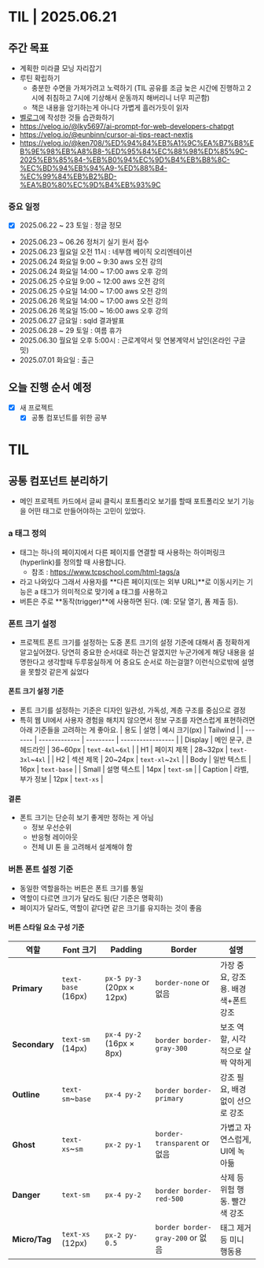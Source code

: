 # TIL | 2025.06.21

## 주간 목표

-   계획한 미라클 모닝 자리잡기
-   루틴 확립하기
    -   충분한 수면을 가져가려고 노력하기 (TIL 공유를 조금 늦은 시간에 진행하고 2시에 취침하고 7시에 기상해서 운동까지 해버리니 너무 피곤함)
    -   책은 내용을 암기하는게 아니다 가볍게 흘러가듯이 읽자
-   [벨로그](https://velog.io/@pigpgw/%EB%82%98%EC%9D%98-%EA%B0%9C%EB%B0%9C-%EC%84%B1%EC%9E%A5-%EC%A0%84%EB%9E%B5-%EC%83%9D%EA%B0%81%ED%95%98%EB%8A%94-%EA%B0%9C%EB%B0%9C%EC%9E%90%EB%A1%9C-%EB%82%98%EC%95%84%EA%B0%80%EA%B8%B0)에 작성한 것들 습관화하기
-   https://velog.io/@lky5697/ai-prompt-for-web-developers-chatpgt
-   https://velog.io/@eunbinn/cursor-ai-tips-react-nextjs
-   https://velog.io/@ken708/%ED%94%84%EB%A1%9C%EA%B7%B8%EB%9E%98%EB%A8%B8-%ED%95%84%EC%88%98%ED%85%9C-2025%EB%85%84-%EB%B0%94%EC%9D%B4%EB%B8%8C-%EC%BD%94%EB%94%A9-%ED%88%B4-%EC%99%84%EB%B2%BD-%EA%B0%80%EC%9D%B4%EB%93%9C

### 중요 일정

-   [x] 2025.06.22 ~ 23 토일 : 정글 정모
-   2025.06.23 ~ 06.26 정처기 실기 원서 접수
-   2025.06.23 월요일 오전 11시 : 네부캠 베이직 오리엔테이션
-   2025.06.24 화요일 9:00 ~ 9:30 aws 오전 강의
-   2025.06.24 화요일 14:00 ~ 17:00 aws 오후 강의
-   2025.06.25 수요일 9:00 ~ 12:00 aws 오전 강의
-   2025.06.25 수요일 14:00 ~ 17:00 aws 오전 강의
-   2025.06.26 목요일 14:00 ~ 17:00 aws 오전 강의
-   2025.06.26 목요일 15:00 ~ 16:00 aws 오후 강의
-   2025.06.27 금요일 : sqld 결과발표
-   2025.06.28 ~ 29 토일 : 여름 휴가
-   2025.06.30 월요일 오후 5:00시 : 근로계약서 및 연봉계약서 날인(온라인 구글 밋)
-   2025.07.01 화요일 : 출근

## 오늘 진행 순서 예정

-   [x] 새 프로젝트
    -   [x] 공통 컴포넌트를 위한 공부

# TIL

## 공통 컴포넌트 분리하기

-   메인 프로젝트 카드에서 글씨 클릭시 포트폴리오 보기를 할때 포트폴리오 보기 기능을 어떤 태그로 만들어야하는 고민이 있었다.

### a 태그 정의

-   <a> 태그는 하나의 페이지에서 다른 페이지를 연결할 때 사용하는 하이퍼링크(hyperlink)를 정의할 때 사용합니다.
    -   참조 : https://www.tcpschool.com/html-tags/a
-   라고 나와있다 그래서 사용자를 **다른 페이지(또는 외부 URL)**로 이동시키는 기능은 a 태그가 의미적으로 맞기에 a 태그를 사용하고
-   버튼은 주로 **동작(trigger)**에 사용하면 된다. (예: 모달 열기, 폼 제출 등).

### 폰트 크기 설정

-   프로젝트 폰트 크기를 설정하는 도중 폰트 크기의 설정 기준에 대해서 좀 정확하게 알고싶어졌다. 당연히 중요한 순서대로 하는건 알겠지만 누군가에게 해당 내용을 설명한다고 생각할때 두루뭉실하게 어 중요도 순서로 하는걸껄? 이런식으로밖에 설명을 못할것 같은게 싫었다

#### 폰트 크기 설정 기준

-   폰트 크기를 설정하는 기준은 디자인 일관성, 가독성, 계층 구조를 중심으로 결정
-   특히 웹 UI에서 사용자 경험을 해치지 않으면서 정보 구조를 자연스럽게 표현하려면 아래 기준들을 고려하는 게 좋아요.
    | 용도 | 설명 | 예시 크기(px) | Tailwind |
    | ------- | ------------- | --------- | ----------------- |
    | Display | 메인 문구, 큰 헤드라인 | 36\~60px | `text-4xl`\~`6xl` |
    | H1 | 페이지 제목 | 28\~32px | `text-3xl`\~`4xl` |
    | H2 | 섹션 제목 | 20\~24px | `text-xl`\~`2xl` |
    | Body | 일반 텍스트 | 16px | `text-base` |
    | Small | 설명 텍스트 | 14px | `text-sm` |
    | Caption | 라벨, 부가 정보 | 12px | `text-xs` |

#### 결론

-   폰트 크기는 단순히 보기 좋게만 정하는 게 아님
    -   정보 우선순위
    -   반응형 레이아웃
    -   전체 UI 톤 을 고려해서 설계해야 함

### 버튼 폰트 설정 기준

-   동일한 역할을하는 버튼은 폰트 크기를 통일
-   역할이 다르면 크기가 달라도 됨(단 기준은 명확히)
-   페이지가 달라도, 역할이 같다면 같은 크기를 유지하는 것이 좋음

#### 버튼 스타일 요소 구성 기준

| 역할          | Font 크기          | Padding                   | Border                           | 설명                                |
| ------------- | ------------------ | ------------------------- | -------------------------------- | ----------------------------------- |
| **Primary**   | `text-base` (16px) | `px-5 py-3` (20px × 12px) | `border-none` or 없음            | 가장 중요, 강조용. 배경색+폰트 강조 |
| **Secondary** | `text-sm` (14px)   | `px-4 py-2` (16px × 8px)  | `border border-gray-300`         | 보조 역할, 시각적으로 살짝 약하게   |
| **Outline**   | `text-sm`\~`base`  | `px-4 py-2`               | `border border-primary`          | 강조 필요, 배경 없이 선으로 강조    |
| **Ghost**     | `text-xs`\~`sm`    | `px-2 py-1`               | `border-transparent` or 없음     | 가볍고 자연스럽게, UI에 녹아듦      |
| **Danger**    | `text-sm`          | `px-4 py-2`               | `border border-red-500`          | 삭제 등 위험 행동. 빨간색 강조      |
| **Micro/Tag** | `text-xs` (12px)   | `px-2 py-0.5`             | `border border-gray-200` or 없음 | 태그 제거 등 미니 행동용            |
